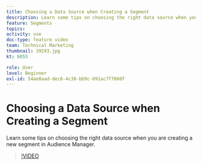 ```yaml
---
title: Choosing a Data Source when Creating a Segment
description: Learn some tips on choosing the right data source when you are creating a new segment in Audience Manager.
feature: Segments
topics: 
activity: use
doc-type: feature video
team: Technical Marketing
thumbnail: 39293.jpg
kt: 6055

role: User
level: Beginner
exl-id: 54ae8aad-dec6-4c38-bb9c-091ac7f7060f
---
```

# Choosing a Data Source when Creating a Segment

Learn some tips on choosing the right data source when you are creating a new segment in Audience Manager.

>[!VIDEO](https://video.tv.adobe.com/v/39293/?quality=12&learn=on)

